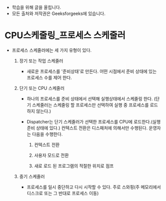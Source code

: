 - 학습을 위해 글을 올립니다.
- 모든 출처와 저작권은 Geeksforgeeks에 있습니다.

[^출처]: https://www.geeksforgeeks.org/



# CPU스케줄링_프로세스 스케줄러

- 프로세스 스케줄러에는 세 가지 유형이 있다.

  1. 장기 또는 작업 스케줄러

     - 새로운 프로세스를 '준비상태'로 만든다. 어떤 시점에서 준비 상태에 있는 프로세스 수를 제어 한다.

  2. 단기 또는 CPU 스케줄러

     - 하나의 프로세스를 준비 상태에서 선택해 실행상태에서 스케줄링 한다. (단기 스케줄러는 스케줄링 할 프로세스만 선택하여 실행 중 프로세스를 로드하지 않는다.)

     - Dispatcher는 단기 스케줄러가 선택한 프로세스를 CPU에 로드한다.(실행 준비 상태에 있다.) 컨텍스트 전환은 디스패처에 의해서만 수행된다. 운영자는 다음을 수행한다.

       1) 컨텍스트 전환

       2) 사용자 모드로 전환

       3) 새로 로드 된 프로그램의 적절한 위치로 점프

  3. 중기 스케줄러

     - 프로세스를 일시 중단하고 다시 시작할 수 있다. 주로 스와핑(주 메모리에서 디스크로 또는 그 반대로 프로세스 이동)
